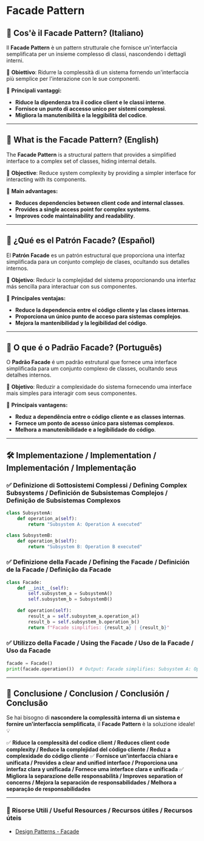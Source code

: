 # Facade Pattern

## 📌 Cos'è il Facade Pattern? (Italiano)
Il **Facade Pattern** è un pattern strutturale che fornisce un'interfaccia semplificata per un insieme complesso di classi, nascondendo i dettagli interni.

🔹 **Obiettivo**: Ridurre la complessità di un sistema fornendo un'interfaccia più semplice per l'interazione con le sue componenti.

🔹 **Principali vantaggi:**
- **Riduce la dipendenza tra il codice client e le classi interne**.
- **Fornisce un punto di accesso unico per sistemi complessi**.
- **Migliora la manutenibilità e la leggibilità del codice**.

---

## 📌 What is the Facade Pattern? (English)
The **Facade Pattern** is a structural pattern that provides a simplified interface to a complex set of classes, hiding internal details.

🔹 **Objective**: Reduce system complexity by providing a simpler interface for interacting with its components.

🔹 **Main advantages:**
- **Reduces dependencies between client code and internal classes**.
- **Provides a single access point for complex systems**.
- **Improves code maintainability and readability**.

---

## 📌 ¿Qué es el Patrón Facade? (Español)
El **Patrón Facade** es un patrón estructural que proporciona una interfaz simplificada para un conjunto complejo de clases, ocultando sus detalles internos.

🔹 **Objetivo**: Reducir la complejidad del sistema proporcionando una interfaz más sencilla para interactuar con sus componentes.

🔹 **Principales ventajas:**
- **Reduce la dependencia entre el código cliente y las clases internas**.
- **Proporciona un único punto de acceso para sistemas complejos**.
- **Mejora la mantenibilidad y la legibilidad del código**.

---

## 📌 O que é o Padrão Facade? (Português)
O **Padrão Facade** é um padrão estrutural que fornece uma interface simplificada para um conjunto complexo de classes, ocultando seus detalhes internos.

🔹 **Objetivo**: Reduzir a complexidade do sistema fornecendo uma interface mais simples para interagir com seus componentes.

🔹 **Principais vantagens:**
- **Reduz a dependência entre o código cliente e as classes internas**.
- **Fornece um ponto de acesso único para sistemas complexos**.
- **Melhora a manutenibilidade e a legibilidade do código**.

---

## 🛠️ Implementazione / Implementation / Implementación / Implementação

### ✅ **Definizione di Sottosistemi Complessi / Defining Complex Subsystems / Definición de Subsistemas Complejos / Definição de Subsistemas Complexos**
```python
class SubsystemA:
    def operation_a(self):
        return "Subsystem A: Operation A executed"

class SubsystemB:
    def operation_b(self):
        return "Subsystem B: Operation B executed"
```

### ✅ **Definizione della Facade / Defining the Facade / Definición de la Facade / Definição da Facade**
```python
class Facade:
    def __init__(self):
        self.subsystem_a = SubsystemA()
        self.subsystem_b = SubsystemB()
    
    def operation(self):
        result_a = self.subsystem_a.operation_a()
        result_b = self.subsystem_b.operation_b()
        return f"Facade simplifies: {result_a} | {result_b}"
```

### ✅ **Utilizzo della Facade / Using the Facade / Uso de la Facade / Uso da Facade**
```python
facade = Facade()
print(facade.operation())  # Output: Facade simplifies: Subsystem A: Operation A executed | Subsystem B: Operation B executed
```

---

## 🚀 **Conclusione / Conclusion / Conclusión / Conclusão**
Se hai bisogno di **nascondere la complessità interna di un sistema e fornire un'interfaccia semplificata**, il **Facade Pattern** è la soluzione ideale! 💡

✅ **Riduce la complessità del codice client / Reduces client code complexity / Reduce la complejidad del código cliente / Reduz a complexidade do código cliente**
✅ **Fornisce un'interfaccia chiara e unificata / Provides a clear and unified interface / Proporciona una interfaz clara y unificada / Fornece uma interface clara e unificada**
✅ **Migliora la separazione delle responsabilità / Improves separation of concerns / Mejora la separación de responsabilidades / Melhora a separação de responsabilidades**

---

### 📖 **Risorse Utili / Useful Resources / Recursos útiles / Recursos úteis**
- [Design Patterns - Facade](https://refactoring.guru/design-patterns/facade)

